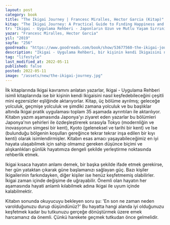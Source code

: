 ```yaml
---
layout: post
category: book
title: "The Ikigai Journey | Francesc Miralles, Hector Garcia (Kitap)"
kitap: "The Ikigai Journey: A Practical Guide to Fınding Happiness and Purpose the Japanese Way"
tr: "Ikigai - Uygulama Rehberi - Japonların Uzun ve Mutlu Yaşam Sırrını Hayata Geçirin"
yazar: "Francesc Miralles, Hector Garcia"
yil: "2019"
sayfa: "256"
goodreads: "https://www.goodreads.com/book/show/53677560-the-ikigai-journey"
description: "Ikigai - Uygulama Rehberi, bir kişinin kendi Ikigaisini nasıl keşfedebileceğini çeşitli mini egzersizler eşliğinde aktarıyor."
tag: "lifestyle"
last_modified_at: 2022-05-11
published: false
posted: 2022-05-11
image: "/assets/new/the-ikigai-journey.jpg"
---
```


İlk kitaplarında Ikigai kavramını anlatan yazarlar, Ikigai - Uygulama Rehberi isimli kitaplarında ise bir kişinin kendi Ikigaisini nasıl keşfedebileceğini çeşitli mini egzersizler eşliğinde aktarıyorlar. Kitap, üç bölüme ayrılmış; geleceğe yolculuk, geçmişe yolculuk ve şimdiki zamana yolculuk ve bu başlıklar altında Ikigai pratik uygulaması toplam 35 aşamada ayrıntıları ile aktarılıyor. Kitabın yazım aşamasında Japonya'yı ziyaret eden yazarlar bu bölümleri Japonya'nın şehirleri ile özdeşleştirerek sırasıyla Tokyo (modernliğin ve inovasyonun simgesi bir kent), Kyoto (geleneksel ve tarihi bir kent) ve Ise (bulunduğu bölgenin koşulları gereğince tekrar tekrar inşa edilen bir kıyı kenti) olarak isimlendirmişler. Kitabın esas amacı yaşayabileceğimiz en iyi hayata ulaşabilmek için sahip olmamız gereken düşünce biçimi ve alışkanlıkları günlük hayatımıza dengeli şekilde yerleştirme noktasında rehberlik etmek.

Ikigai kısaca hayatın anlamı demek, bir başka şekilde ifade etmek gerekirse, her gün yataktan çıkarak güne başlamanızı sağlayan güç. Bazı kişiler Ikigailerinin farkındayken, diğer kişiler ise henüz keşfetmemiş olabilirler. İkigai zaman içinde değişime de uğrayabilir. Önemli olan hayatın her aşamasında hayati anlamlı kılabilmek adına Ikigai ile uyum içinde kalabilmektir.

Kitabın sonunda okuyucuyu bekleyen soru şu: 'En son ne zaman neden varolduğunuzu durup düşündünüz?' Bu hayatta hangi alanda iyi olduğunuzu keşfetmek kadar bu tutkunuzu gerçeğe dönüştürmek üzere emek harcamanız da önemli. Çünkü harekete geçmek tutkudan önce gelmelidir.
